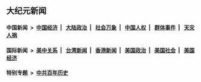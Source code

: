 ## 大纪元新闻

#### 中国新闻 &nbsp;>&nbsp; [中国经济](indexes/ncid283/README.md?05270445) &nbsp;| &nbsp; [大陆政治](indexes/ncid277/README.md?05270445) &nbsp;| &nbsp; [社会万象](indexes/ncid282/README.md?05270445) &nbsp;| &nbsp; [中国人权](indexes/ncid278/README.md?05270445) &nbsp;| &nbsp; [群体事件](indexes/ncid279/README.md?05270445) &nbsp;| &nbsp; [天灾人祸](indexes/ncid280/README.md?05270445)

#### 国际新闻 &nbsp;>&nbsp; [美中关系](indexes/nf1412576/README.md?05270445) &nbsp;| &nbsp; [台湾新闻](indexes/ncid1349361/README.md?05270445) &nbsp;| &nbsp; [香港新闻](indexes/ncid1349362/README.md?05270445) &nbsp;| &nbsp; [美国政治](indexes/ncid1078159/README.md?05270445) &nbsp;| &nbsp; [美国社会](indexes/ncid1078160/README.md?05270445) &nbsp;| &nbsp; [美国经济](indexes/ncid1078158/README.md?05270445)

#### 特别专题 &nbsp;>&nbsp; [中共百年历史](https://github.com/epoch-news/epoch-special/blob/master/README.md?05270445)  
